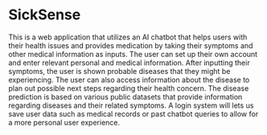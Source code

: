 # SickSense

This is a web application that utilizes an AI chatbot that helps users with their health issues and provides medication by taking their symptoms and other medical information as inputs. The user can set up their own account and enter relevant personal and medical information. After inputting their symptoms, the user is shown probable diseases that they might be experiencing. The user can also access information about the disease to plan out possible next steps regarding their health concern. The disease prediction is based on various public datasets that provide information regarding diseases and their related symptoms. A login system will lets us save user data such as medical records or past chatbot queries to allow for a more personal user experience.
